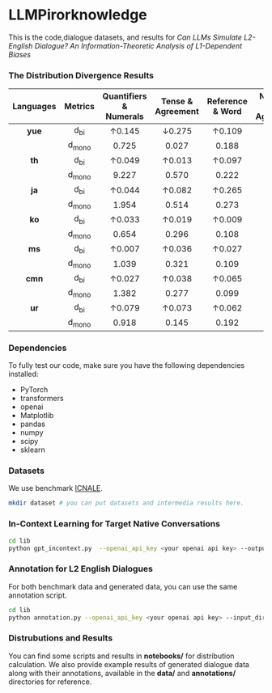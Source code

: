 # LLMPirorknowledge

This is the code,dialogue datasets, and results for *Can LLMs Simulate L2-English Dialogue? An Information-Theoretic Analysis of L1-Dependent Biases*

### The Distribution Divergence Results

| Languages | Metrics  | Quantifiers & Numerals | Tense & Agreement | Reference & Word | Numbers & Agreement | Speech & Acts | Subject Verb Agreement | Modal Verbs & Expressions | Noun Verb Collocation |
| :----:  |:----:  | :----: |  :----:  | :----: | :----: |  :----:  | :----: | :----: |  :----:  |
| **yue**   | d<sub>bi<sub> | ↑0.145                 | ↓0.275           | ↑0.109          | ↑0.099             | ↑0.145     | ↑0.073               | ↑0.052                  | ↓0.066             |
|           |d<sub>mono<sub>| 0.725                  | 0.027            | 0.188           | 0.489              | 0.203      | 0.318                | 0.123                   | 0.029              |
| **th**    |  d<sub>bi<sub> | ↑0.049                 | ↑0.013           | ↑0.097          | ↑0.130             | ↑0.188     | ↑0.060               | ↑0.120                  | ↑0.121             |
|           | d<sub>mono<sub>| 9.227                  | 0.570            | 0.222           | 0.265              | 0.400      | 0.913                | 0.180                   | 0.190              |
| **ja**    |  d<sub>bi<sub> | ↑0.044                 | ↑0.082           | ↑0.265          | ↑0.190             | ↑0.212     | ↑0.087               | ↑0.053                  | ↑0.073             |
|           | d<sub>mono<sub>| 1.954                  | 0.514            | 0.273           | 0.330              | 0.520      | 0.874                | 0.452                   | 0.232              |
| **ko**    |  d<sub>bi<sub> | ↑0.033                 | ↑0.019           | ↑0.009          | ↑0.051             | ↑0.109     | ↑0.148               | ↓0.131                  | ↑0.183             |
|           |d<sub>mono<sub>| 0.654                  | 0.296            | 0.108           | 0.259              | 0.247      | 0.605                | 0.069                   | 0.295              |
| **ms**    | d<sub>bi<sub> | ↑0.007                 | ↑0.036           | ↑0.027          | ↑0.092             | ↑0.076     | ↑0.026               | ↑0.065                  | ↓0.096             |
|           | d<sub>mono<sub>| 1.039                  | 0.321            | 0.109           | 0.341              | 0.279      | 0.477                | 0.097                   | 0.080              |
| **cmn**   |  d<sub>bi<sub> | ↑0.027                 | ↑0.038           | ↑0.065          | ↑0.037             | ↑0.161     | ↑0.023               | ↑0.082                  | ↑0.059             |
|           | d<sub>mono<sub>| 1.382                  | 0.277            | 0.099           | 0.375              | 0.319      | 0.741                | 0.212                   | 0.108              |
| **ur**    |  d<sub>bi<sub> | ↑0.079                 | ↑0.073           | ↑0.062          | ↑0.050             | ↑0.043     | ↑0.046               | ↓0.126                  | ↑0.044             |
|           | d<sub>mono<sub>| 0.918                  | 0.145            | 0.192           | 0.282              | 0.158      | 0.386                | 0.115                   | 0.046              |

### Dependencies
To fully test our code, make sure you have the following dependencies installed:

* PyTorch
* transformers
* openai
* Matplotlib
* pandas
* numpy
* scipy
* sklearn

### Datasets
We use benchmark [ICNALE](https://language.sakura.ne.jp/icnale/).
```bash
mkdir dataset # you can put datasets and intermedia results here.
```

### In-Context Learning for Target Native Conversations
```bash
cd lib
python gpt_incontext.py  --openai_api_key <your openai api key> --output_dir <Path to the output directory>
```
### Annotation for L2 English Dialogues
For both benchmark data and generated data, you can use the same annotation script.
```bash
cd lib
python annotation.py --openai_api_key <your openai api key> --input_dir <Path to the input directory> --output_dir <Path to the output directory> --samples_dir <Path to the intermedia samples directory>
```

### Distrubutions and Results
You can find some scripts and results in **notebooks/** for distribution calculation. We also provide example results of generated dialogue data along with their annotations, available in the **data/** and **annotations/** directories for reference.


